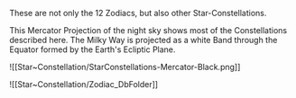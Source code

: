 These are not only the 12 Zodiacs, but also other Star-Constellations. 

This Mercator Projection of the night sky shows most of the Constellations described here. 
The Milky Way is projected as a white Band  through the Equator formed by the Earth's Ecliptic Plane. 

![[Star~Constellation/StarConstellations-Mercator-Black.png]] 

![[Star~Constellation/Zodiac_DbFolder]]
